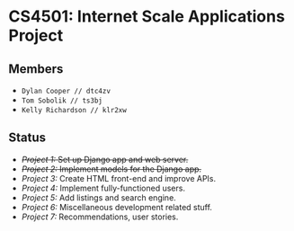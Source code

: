 # CS4501: Internet Scale Applications Project
## Members
- `Dylan Cooper // dtc4zv`
- `Tom Sobolik // ts3bj`
- `Kelly Richardson // klr2xw`
## Status
- ~~_Project 1:_ Set up Django app and web server.~~
- ~~_Project 2:_ Implement models for the Django app.~~
- _Project 3:_ Create HTML front-end and improve APIs.
- _Project 4:_ Implement fully-functioned users.
- _Project 5:_ Add listings and search engine.
- _Project 6:_ Miscellaneous development related stuff.
- _Project 7:_ Recommendations, user stories.

